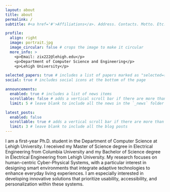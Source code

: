 ```yaml
---
layout: about
title: about
permalink: /
subtitle: #<a href='#'>Affiliations</a>. Address. Contacts. Motto. Etc.

profile:
  align: right
  image: portrait.jpg
  image_circular: false # crops the image to make it circular
  more_info: >
    <p>Email: zix222@lehigh.edu</p>
    <p>Department of Computer Science and Engineering</p>
    <p>Lehigh University</p>

selected_papers: true # includes a list of papers marked as "selected={true}"
social: true # includes social icons at the bottom of the page

announcements:
  enabled: true # includes a list of news items
  scrollable: false # adds a vertical scroll bar if there are more than 3 news items
  limit: 5 # leave blank to include all the news in the `_news` folder

latest_posts:
  enabled: false
  scrollable: true # adds a vertical scroll bar if there are more than 3 new posts items
  limit: 3 # leave blank to include all the blog posts
---
```


I am a first-year Ph.D. student in the Department of Computer Science at Lehigh University. I received my Master of Science degree in Electrical Engineering from Columbia University and my Bachelor of Science degree in Electrical Engineering from Lehigh University. My research focuses on human-centric Cyber-Physical Systems, with a particular interest in designing smart environments that integrate adaptive technologies to enhance everyday living experiences. I am especially interested in developing innovative solutions that prioritize usability, accessibility, and personalization within these systems.








